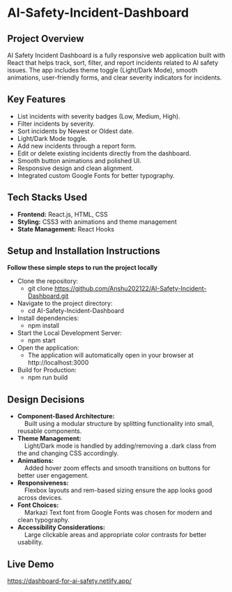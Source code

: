 # AI-Safety-Incident-Dashboard

## Project Overview
AI Safety Incident Dashboard is a fully responsive web application built with React that helps track, sort, filter, and report incidents related to AI safety issues.
The app includes theme toggle (Light/Dark Mode), smooth animations, user-friendly forms, and clear severity indicators for incidents.


## Key Features

* List incidents with severity badges (Low, Medium, High).
* Filter incidents by severity.
* Sort incidents by Newest or Oldest date.
* Light/Dark Mode toggle.
* Add new incidents through a report form.
* Edit or delete existing incidents directly from the dashboard.
* Smooth button animations and polished UI.
* Responsive design and clean alignment.
* Integrated custom Google Fonts for better typography.


## Tech Stacks Used

* **Frontend:** React.js, HTML, CSS
* **Styling:** CSS3 with animations and theme management
* **State Management:** React Hooks


## Setup and Installation Instructions

**Follow these simple steps to run the project locally**
* Clone the repository:
  - git clone https://github.com/Anshu202122/AI-Safety-Incident-Dashboard.git
* Navigate to the project directory:
  - cd AI-Safety-Incident-Dashboard
* Install dependencies:
  - npm install
* Start the Local Development Server:
  - npm start
* Open the application:
  - The application will automatically open in your browser at http://localhost:3000
* Build for Production:
  - npm run build


## Design Decisions

* **Component-Based Architecture:**  
  &nbsp;&nbsp;&nbsp;&nbsp;Built using a modular structure by splitting functionality into small, reusable components.
* **Theme Management:**  
  &nbsp;&nbsp;&nbsp;&nbsp;Light/Dark mode is handled by adding/removing a .dark class from the <body> and changing CSS accordingly.
* **Animations:**  
  &nbsp;&nbsp;&nbsp;&nbsp;Added hover zoom effects and smooth transitions on buttons for better user engagement.
* **Responsiveness:**  
  &nbsp;&nbsp;&nbsp;&nbsp;Flexbox layouts and rem-based sizing ensure the app looks good across devices.
* **Font Choices:**  
  &nbsp;&nbsp;&nbsp;&nbsp;Markazi Text font from Google Fonts was chosen for modern and clean typography.
* **Accessibility Considerations:**  
  &nbsp;&nbsp;&nbsp;&nbsp;Large clickable areas and appropriate color contrasts for better usability.


## Live Demo
https://dashboard-for-ai-safety.netlify.app/
